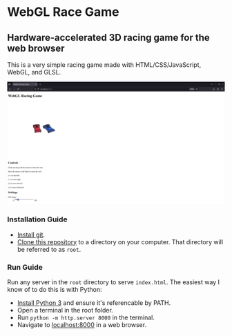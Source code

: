 WebGL Race Game
===
Hardware-accelerated 3D racing game for the web browser
---
This is a very simple racing game made with HTML/CSS/JavaScript, WebGL, and GLSL.

![Screenshot of game screen.](img/game-screen.png)

### Installation Guide
* [Install git](https://github.com/git-guides/install-git).
* [Clone this repository](https://docs.github.com/en/repositories/creating-and-managing-repositories/cloning-a-repository#cloning-a-repository) to a directory on your computer. That directory will be referred to as `root`.

### Run Guide
Run any server in the `root` directory to serve `index.html`. The easiest way I know of to do this is with Python:
* [Install Python 3](https://realpython.com/installing-python/) and ensure it's referencable by PATH.
* Open a terminal in the root folder.
* Run `python -m http.server 8000` in the terminal.
* Navigate to [localhost:8000](http://localhost:8000) in a web browser.

